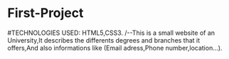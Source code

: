 # First-Project
  #TECHNOLOGIES USED: HTML5,CSS3.
  /--This is a small website of an University,It describes the differents 
  degrees and branches that it offers,And also informations like (Email adress,Phone number,location...).
